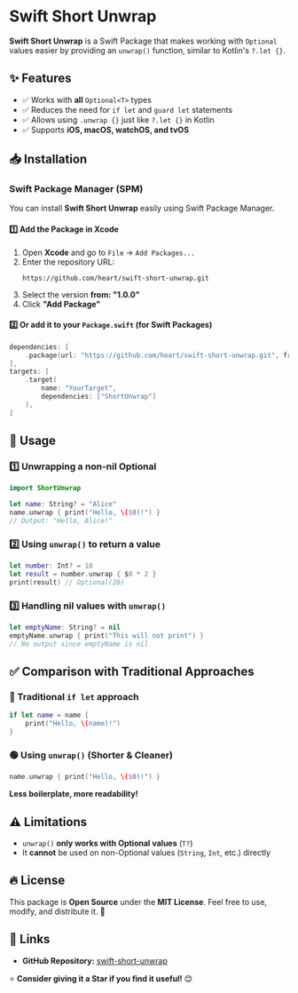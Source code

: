 # Swift Short Unwrap

**Swift Short Unwrap** is a Swift Package that makes working with `Optional` values easier by providing an `unwrap()` function, similar to Kotlin's `?.let {}`.

## ✨ Features

* ✅ Works with **all** `Optional<T>` types
* ✅ Reduces the need for `if let` and `guard let` statements
* ✅ Allows using `.unwrap {}` just like `?.let {}` in Kotlin
* ✅ Supports **iOS, macOS, watchOS, and tvOS**

## 📥 Installation

### Swift Package Manager (SPM)

You can install **Swift Short Unwrap** easily using Swift Package Manager.

#### **1️⃣ Add the Package in Xcode**

1. Open **Xcode** and go to `File` → `Add Packages...`
2. Enter the repository URL:
   ```
   https://github.com/heart/swift-short-unwrap.git
   ```
3. Select the version **from: "1.0.0"**
4. Click **"Add Package"**

#### **2️⃣ Or add it to your `Package.swift`** (for Swift Packages)

```swift
dependencies: [
    .package(url: "https://github.com/heart/swift-short-unwrap.git", from: "1.0.0"),
],
targets: [
    .target(
        name: "YourTarget",
        dependencies: ["ShortUnwrap"]
    ),
]
```

## 🚀 Usage

### **1️⃣ Unwrapping a non-nil Optional**

```swift
import ShortUnwrap

let name: String? = "Alice"
name.unwrap { print("Hello, \($0)!") }
// Output: "Hello, Alice!"
```

### **2️⃣ Using `unwrap()` to return a value**

```swift
let number: Int? = 10
let result = number.unwrap { $0 * 2 }
print(result) // Optional(20)
```

### **3️⃣ Handling nil values with `unwrap()`**

```swift
let emptyName: String? = nil
emptyName.unwrap { print("This will not print") }
// No output since emptyName is nil
```

## ✅ Comparison with Traditional Approaches

### **🔴 Traditional `if let` approach**

```swift
if let name = name {
    print("Hello, \(name)!")
}
```

### **🟢 Using `unwrap()` (Shorter & Cleaner)**

```swift
name.unwrap { print("Hello, \($0)!") }
```

**Less boilerplate, more readability!**

## ⚠️ Limitations

* `unwrap()` **only works with Optional values** (`T?`)
* It **cannot** be used on non-Optional values (`String`, `Int`, etc.) directly

## 🔥 License

This package is **Open Source** under the **MIT License**. Feel free to use, modify, and distribute it. 🚀

## 📌 Links

* **GitHub Repository:** [swift-short-unwrap](https://github.com/heart/swift-short-unwrap)

⭐ **Consider giving it a Star if you find it useful!** 😊
